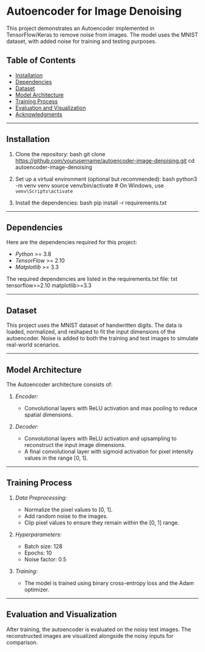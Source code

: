 # Autoencoder for Image Denoising

This project demonstrates an Autoencoder implemented in TensorFlow/Keras to remove noise from images. The model uses the MNIST dataset, with added noise for training and testing purposes.

## Table of Contents
- [Installation](#installation)
- [Dependencies](#dependencies)
- [Dataset](#dataset)
- [Model Architecture](#model-architecture)
- [Training Process](#training-process)
- [Evaluation and Visualization](#evaluation-and-visualization)
- [Acknowledgments](#acknowledgments)

---

## Installation

1. Clone the repository:
    bash
    git clone https://github.com/yourusername/autoencoder-image-denoising.git
    cd autoencoder-image-denoising
    

2. Set up a virtual environment (optional but recommended):
    bash
    python3 -m venv venv
    source venv/bin/activate  # On Windows, use `venv\Scripts\activate`
    

3. Install the dependencies:
    bash
    pip install -r requirements.txt
    

---

## Dependencies

Here are the dependencies required for this project:

- *Python* >= 3.8
- *TensorFlow* >= 2.10
- *Matplotlib* >= 3.3

The required dependencies are listed in the requirements.txt file:
txt
tensorflow>=2.10
matplotlib>=3.3


---

## Dataset

This project uses the MNIST dataset of handwritten digits. The data is loaded, normalized, and reshaped to fit the input dimensions of the autoencoder. Noise is added to both the training and test images to simulate real-world scenarios.

---

## Model Architecture

The Autoencoder architecture consists of:

1. *Encoder:*
    - Convolutional layers with ReLU activation and max pooling to reduce spatial dimensions.

2. *Decoder:*
    - Convolutional layers with ReLU activation and upsampling to reconstruct the input image dimensions.
    - A final convolutional layer with sigmoid activation for pixel intensity values in the range [0, 1].

---

## Training Process

1. *Data Preprocessing:*
    - Normalize the pixel values to [0, 1].
    - Add random noise to the images.
    - Clip pixel values to ensure they remain within the [0, 1] range.

2. *Hyperparameters:*
    - Batch size: 128
    - Epochs: 10
    - Noise factor: 0.5

3. *Training:*
    - The model is trained using binary cross-entropy loss and the Adam optimizer.

---

## Evaluation and Visualization

After training, the autoencoder is evaluated on the noisy test images. The reconstructed images are visualized alongside the noisy inputs for comparison.
